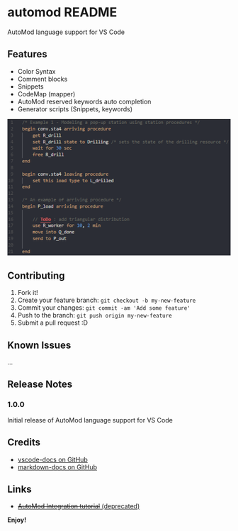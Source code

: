 # automod README

AutoMod language support for VS Code

## Features
* Color Syntax
* Comment blocks
* Snippets
* CodeMap (mapper)
* AutoMod reserved keywords auto completion
* Generator scripts (Snippets, keywords)

![ToDo](https://github.com/yulihGit/automod.vscode/blob/master/resources/images/readme/vsce_automod_syntax.png?raw=true)

## Contributing

1. Fork it!
2. Create your feature branch: `git checkout -b my-new-feature`
3. Commit your changes: `git commit -am 'Add some feature'`
4. Push to the branch: `git push origin my-new-feature`
5. Submit a pull request :D

## Known Issues

 ...

## Release Notes

### 1.0.0

Initial release of AutoMod language support for VS Code

## Credits
* [vscode-docs on GitHub](https://code.visualstudio.com/docs)
* [markdown-docs on GitHub](https://github.com/adam-p/markdown-here/wiki/Markdown-Cheatsheet)

## Links

* [~~AutoMod Integration tutorial~~ (deprecated)](https://sites.google.com/view/automod-vscode/home)

**Enjoy!**